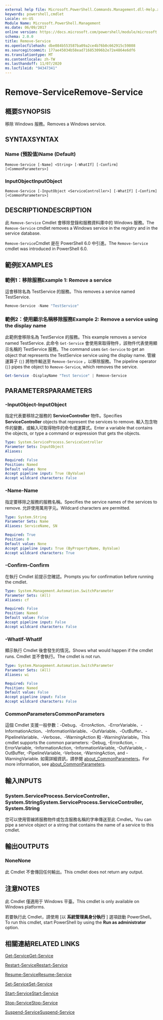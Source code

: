```yaml
---
external help file: Microsoft.PowerShell.Commands.Management.dll-Help.xml
keywords: powershell,cmdlet
Locale: en-US
Module Name: Microsoft.PowerShell.Management
ms.date: 06/09/2017
online version: https://docs.microsoft.com/powershell/module/microsoft.powershell.management/remove-service?view=powershell-7.1&WT.mc_id=ps-gethelp
schema: 2.0.0
title: Remove-Service
ms.openlocfilehash: dbe084b553587ba09a2ce4b76b0c662915c59808
ms.sourcegitcommit: 177ae45034b58ead716853096b2e72e4864e6df6
ms.translationtype: MT
ms.contentlocale: zh-TW
ms.lasthandoff: 11/07/2020
ms.locfileid: "94347341"
---
```

# <span data-ttu-id="3b0b6-103">Remove-Service</span><span class="sxs-lookup"><span data-stu-id="3b0b6-103">Remove-Service</span></span>

## <span data-ttu-id="3b0b6-104">概要</span><span class="sxs-lookup"><span data-stu-id="3b0b6-104">SYNOPSIS</span></span>
<span data-ttu-id="3b0b6-105">移除 Windows 服務。</span><span class="sxs-lookup"><span data-stu-id="3b0b6-105">Removes a Windows service.</span></span>

## <span data-ttu-id="3b0b6-106">SYNTAX</span><span class="sxs-lookup"><span data-stu-id="3b0b6-106">SYNTAX</span></span>

### <span data-ttu-id="3b0b6-107">Name (預設值)</span><span class="sxs-lookup"><span data-stu-id="3b0b6-107">Name (Default)</span></span>

```
Remove-Service [-Name] <String> [-WhatIf] [-Confirm] [<CommonParameters>]
```

### <span data-ttu-id="3b0b6-108">InputObject</span><span class="sxs-lookup"><span data-stu-id="3b0b6-108">InputObject</span></span>

```
Remove-Service [-InputObject <ServiceController>] [-WhatIf] [-Confirm] [<CommonParameters>]
```

## <span data-ttu-id="3b0b6-109">DESCRIPTION</span><span class="sxs-lookup"><span data-stu-id="3b0b6-109">DESCRIPTION</span></span>

<span data-ttu-id="3b0b6-110">此 `Remove-Service` Cmdlet 會移除登錄和服務資料庫中的 Windows 服務。</span><span class="sxs-lookup"><span data-stu-id="3b0b6-110">The `Remove-Service` cmdlet removes a Windows service in the registry and in the service database.</span></span>

<span data-ttu-id="3b0b6-111">`Remove-Service`Cmdlet 是在 PowerShell 6.0 中引進。</span><span class="sxs-lookup"><span data-stu-id="3b0b6-111">The `Remove-Service` cmdlet was introduced in PowerShell 6.0.</span></span>

## <span data-ttu-id="3b0b6-112">範例</span><span class="sxs-lookup"><span data-stu-id="3b0b6-112">EXAMPLES</span></span>

### <span data-ttu-id="3b0b6-113">範例1：移除服務</span><span class="sxs-lookup"><span data-stu-id="3b0b6-113">Example 1: Remove a service</span></span>

<span data-ttu-id="3b0b6-114">這會移除名為 TestService 的服務。</span><span class="sxs-lookup"><span data-stu-id="3b0b6-114">This removes a service named TestService.</span></span>

```powershell
Remove-Service -Name "TestService"
```

### <span data-ttu-id="3b0b6-115">範例2：使用顯示名稱移除服務</span><span class="sxs-lookup"><span data-stu-id="3b0b6-115">Example 2: Remove a service using the display name</span></span>

<span data-ttu-id="3b0b6-116">此範例會移除名為 TestService 的服務。</span><span class="sxs-lookup"><span data-stu-id="3b0b6-116">This example removes a service named TestService.</span></span> <span data-ttu-id="3b0b6-117">此命令 `Get-Service` 會使用來取得物件，該物件代表使用顯示名稱的 TestService 服務。</span><span class="sxs-lookup"><span data-stu-id="3b0b6-117">The command uses `Get-Service` to get an object that represents the TestService service using the display name.</span></span> <span data-ttu-id="3b0b6-118">管線運算子 (`|`) 將物件輸送至 `Remove-Service` ，以移除服務。</span><span class="sxs-lookup"><span data-stu-id="3b0b6-118">The pipeline operator (`|`) pipes the object to `Remove-Service`, which removes the service.</span></span>

```powershell
Get-Service -DisplayName "Test Service" | Remove-Service
```

## <span data-ttu-id="3b0b6-119">PARAMETERS</span><span class="sxs-lookup"><span data-stu-id="3b0b6-119">PARAMETERS</span></span>

### <span data-ttu-id="3b0b6-120">-InputObject</span><span class="sxs-lookup"><span data-stu-id="3b0b6-120">-InputObject</span></span>

<span data-ttu-id="3b0b6-121">指定代表要移除之服務的 **ServiceController** 物件。</span><span class="sxs-lookup"><span data-stu-id="3b0b6-121">Specifies **ServiceController** objects that represent the services to remove.</span></span> <span data-ttu-id="3b0b6-122">輸入包含物件的變數，或輸入可取得物件的命令或運算式。</span><span class="sxs-lookup"><span data-stu-id="3b0b6-122">Enter a variable that contains the objects, or type a command or expression that gets the objects.</span></span>

```yaml
Type: System.ServiceProcess.ServiceController
Parameter Sets: InputObject
Aliases:

Required: False
Position: Named
Default value: None
Accept pipeline input: True (ByValue)
Accept wildcard characters: False
```

### <span data-ttu-id="3b0b6-123">-Name</span><span class="sxs-lookup"><span data-stu-id="3b0b6-123">-Name</span></span>

<span data-ttu-id="3b0b6-124">指定要移除之服務的服務名稱。</span><span class="sxs-lookup"><span data-stu-id="3b0b6-124">Specifies the service names of the services to remove.</span></span> <span data-ttu-id="3b0b6-125">允許使用萬用字元。</span><span class="sxs-lookup"><span data-stu-id="3b0b6-125">Wildcard characters are permitted.</span></span>

```yaml
Type: System.String
Parameter Sets: Name
Aliases: ServiceName, SN

Required: True
Position: 0
Default value: None
Accept pipeline input: True (ByPropertyName, ByValue)
Accept wildcard characters: True
```

### <span data-ttu-id="3b0b6-126">-Confirm</span><span class="sxs-lookup"><span data-stu-id="3b0b6-126">-Confirm</span></span>

<span data-ttu-id="3b0b6-127">在執行 Cmdlet 前提示您確認。</span><span class="sxs-lookup"><span data-stu-id="3b0b6-127">Prompts you for confirmation before running the cmdlet.</span></span>

```yaml
Type: System.Management.Automation.SwitchParameter
Parameter Sets: (All)
Aliases: cf

Required: False
Position: Named
Default value: False
Accept pipeline input: False
Accept wildcard characters: False
```

### <span data-ttu-id="3b0b6-128">-WhatIf</span><span class="sxs-lookup"><span data-stu-id="3b0b6-128">-WhatIf</span></span>

<span data-ttu-id="3b0b6-129">顯示執行 Cmdlet 後會發生的情況。</span><span class="sxs-lookup"><span data-stu-id="3b0b6-129">Shows what would happen if the cmdlet runs.</span></span> <span data-ttu-id="3b0b6-130">Cmdlet 並不會執行。</span><span class="sxs-lookup"><span data-stu-id="3b0b6-130">The cmdlet is not run.</span></span>

```yaml
Type: System.Management.Automation.SwitchParameter
Parameter Sets: (All)
Aliases: wi

Required: False
Position: Named
Default value: False
Accept pipeline input: False
Accept wildcard characters: False
```

### <span data-ttu-id="3b0b6-131">CommonParameters</span><span class="sxs-lookup"><span data-stu-id="3b0b6-131">CommonParameters</span></span>

<span data-ttu-id="3b0b6-132">這個 Cmdlet 支援一般參數：-Debug、-ErrorAction、-ErrorVariable、-InformationAction、-InformationVariable、-OutVariable、-OutBuffer、-PipelineVariable、-Verbose、-WarningAction 和 -WarningVariable。</span><span class="sxs-lookup"><span data-stu-id="3b0b6-132">This cmdlet supports the common parameters: -Debug, -ErrorAction, -ErrorVariable, -InformationAction, -InformationVariable, -OutVariable, -OutBuffer, -PipelineVariable, -Verbose, -WarningAction, and -WarningVariable.</span></span> <span data-ttu-id="3b0b6-133">如需詳細資訊，請參閱 [about_CommonParameters](https://go.microsoft.com/fwlink/?LinkID=113216)。</span><span class="sxs-lookup"><span data-stu-id="3b0b6-133">For more information, see [about_CommonParameters](https://go.microsoft.com/fwlink/?LinkID=113216).</span></span>

## <span data-ttu-id="3b0b6-134">輸入</span><span class="sxs-lookup"><span data-stu-id="3b0b6-134">INPUTS</span></span>

### <span data-ttu-id="3b0b6-135">System.ServiceProcess.ServiceController、System.String</span><span class="sxs-lookup"><span data-stu-id="3b0b6-135">System.ServiceProcess.ServiceController, System.String</span></span>

<span data-ttu-id="3b0b6-136">您可以使用管線將服務物件或包含服務名稱的字串傳送至此 Cmdlet。</span><span class="sxs-lookup"><span data-stu-id="3b0b6-136">You can pipe a service object or a string that contains the name of a service to this cmdlet.</span></span>

## <span data-ttu-id="3b0b6-137">輸出</span><span class="sxs-lookup"><span data-stu-id="3b0b6-137">OUTPUTS</span></span>

### <span data-ttu-id="3b0b6-138">None</span><span class="sxs-lookup"><span data-stu-id="3b0b6-138">None</span></span>

<span data-ttu-id="3b0b6-139">此 Cmdlet 不會傳回任何輸出。</span><span class="sxs-lookup"><span data-stu-id="3b0b6-139">This cmdlet does not return any output.</span></span>

## <span data-ttu-id="3b0b6-140">注意</span><span class="sxs-lookup"><span data-stu-id="3b0b6-140">NOTES</span></span>

<span data-ttu-id="3b0b6-141">此 Cmdlet 僅適用于 Windows 平臺。</span><span class="sxs-lookup"><span data-stu-id="3b0b6-141">This cmdlet is only available on Windows platforms.</span></span>

<span data-ttu-id="3b0b6-142">若要執行此 Cmdlet，請使用 [以 **系統管理員身分執行** ] 選項啟動 PowerShell。</span><span class="sxs-lookup"><span data-stu-id="3b0b6-142">To run this cmdlet, start PowerShell by using the **Run as administrator** option.</span></span>

## <span data-ttu-id="3b0b6-143">相關連結</span><span class="sxs-lookup"><span data-stu-id="3b0b6-143">RELATED LINKS</span></span>

[<span data-ttu-id="3b0b6-144">Get-Service</span><span class="sxs-lookup"><span data-stu-id="3b0b6-144">Get-Service</span></span>](Get-Service.md)

[<span data-ttu-id="3b0b6-145">Restart-Service</span><span class="sxs-lookup"><span data-stu-id="3b0b6-145">Restart-Service</span></span>](Restart-Service.md)

[<span data-ttu-id="3b0b6-146">Resume-Service</span><span class="sxs-lookup"><span data-stu-id="3b0b6-146">Resume-Service</span></span>](Resume-Service.md)

[<span data-ttu-id="3b0b6-147">Set-Service</span><span class="sxs-lookup"><span data-stu-id="3b0b6-147">Set-Service</span></span>](Set-Service.md)

[<span data-ttu-id="3b0b6-148">Start-Service</span><span class="sxs-lookup"><span data-stu-id="3b0b6-148">Start-Service</span></span>](Start-Service.md)

[<span data-ttu-id="3b0b6-149">Stop-Service</span><span class="sxs-lookup"><span data-stu-id="3b0b6-149">Stop-Service</span></span>](Stop-Service.md)

[<span data-ttu-id="3b0b6-150">Suspend-Service</span><span class="sxs-lookup"><span data-stu-id="3b0b6-150">Suspend-Service</span></span>](Suspend-Service.md)
